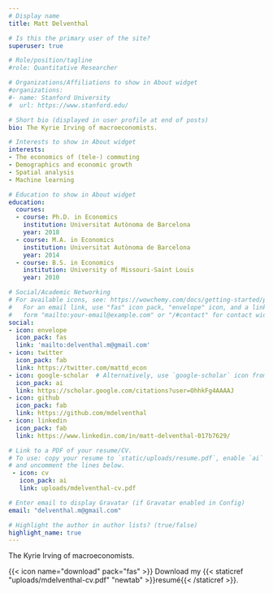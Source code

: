 ```yaml
---
# Display name
title: Matt Delventhal

# Is this the primary user of the site?
superuser: true

# Role/position/tagline
#role: Quantitative Researcher

# Organizations/Affiliations to show in About widget
#organizations:
#- name: Stanford University
#  url: https://www.stanford.edu/

# Short bio (displayed in user profile at end of posts)
bio: The Kyrie Irving of macroeconomists.

# Interests to show in About widget
interests:
- The economics of (tele-) commuting
- Demographics and economic growth
- Spatial analysis
- Machine learning

# Education to show in About widget
education:
  courses:
  - course: Ph.D. in Economics
    institution: Universitat Autònoma de Barcelona
    year: 2018
  - course: M.A. in Economics
    institution: Universitat Autònoma de Barcelona
    year: 2014
  - course: B.S. in Economics
    institution: University of Missouri-Saint Louis
    year: 2010

# Social/Academic Networking
# For available icons, see: https://wowchemy.com/docs/getting-started/page-builder/#icons
#   For an email link, use "fas" icon pack, "envelope" icon, and a link in the
#   form "mailto:your-email@example.com" or "/#contact" for contact widget.
social:
- icon: envelope
  icon_pack: fas
  link: 'mailto:delventhal.m@gmail.com'
- icon: twitter
  icon_pack: fab
  link: https://twitter.com/mattd_econ
- icon: google-scholar  # Alternatively, use `google-scholar` icon from `ai` icon pack
  icon_pack: ai
  link: https://scholar.google.com/citations?user=OhhkFg4AAAAJ
- icon: github
  icon_pack: fab
  link: https://github.com/mdelventhal
- icon: linkedin
  icon_pack: fab
  link: https://www.linkedin.com/in/matt-delventhal-017b7629/

# Link to a PDF of your resume/CV.
# To use: copy your resume to `static/uploads/resume.pdf`, enable `ai` icons in `params.toml`, 
# and uncomment the lines below.
 - icon: cv
   icon_pack: ai
   link: uploads/mdelventhal-cv.pdf

# Enter email to display Gravatar (if Gravatar enabled in Config)
email: "delventhal.m@gmail.com"

# Highlight the author in author lists? (true/false)
highlight_name: true
---
```


The Kyrie Irving of macroeconomists.

{{< icon name="download" pack="fas" >}} Download my {{< staticref "uploads/mdelventhal-cv.pdf" "newtab" >}}resumé{{< /staticref >}}.
